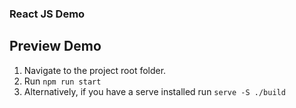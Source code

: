 ### React JS Demo

## Preview Demo
1. Navigate to the project root folder.
2. Run `npm run start`
3. Alternatively, if you have a serve installed run `serve -S ./build`